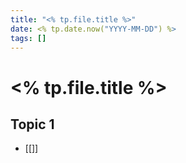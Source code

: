 ```yaml
---
title: "<% tp.file.title %>"
date: <% tp.date.now("YYYY-MM-DD") %>
tags: []
---
```

# <% tp.file.title %>
## Topic 1 
- [[]]
